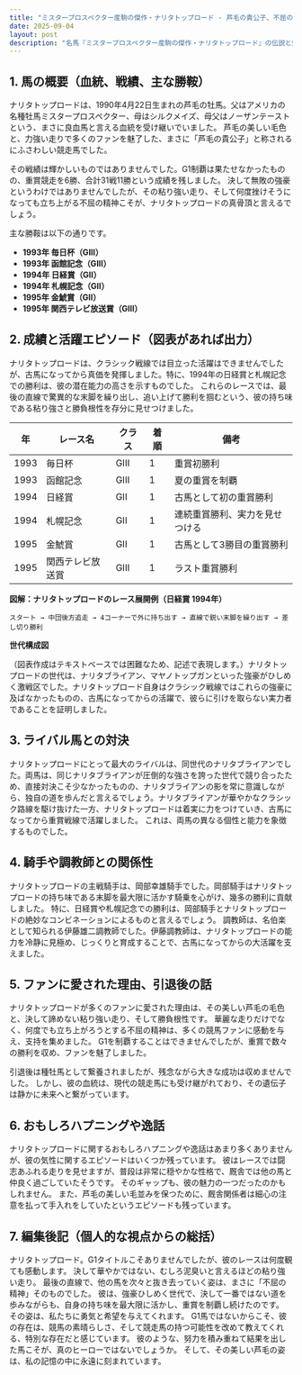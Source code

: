```yaml
---
title: "ミスタープロスペクター産駒の傑作・ナリタトップロード - 芦毛の貴公子、不屈の精神と華麗なる走り"
date: 2025-09-04
layout: post
description: "名馬『ミスタープロスペクター産駒の傑作・ナリタトップロード』の伝説と魅力を深堀り"
---
```


## 1. 馬の概要（血統、戦績、主な勝鞍）

ナリタトップロードは、1990年4月22日生まれの芦毛の牡馬。父はアメリカの名種牡馬ミスタープロスペクター、母はシルクメイズ、母父はノーザンテーストという、まさに良血馬と言える血統を受け継いでいました。  芦毛の美しい毛色と、力強い走りで多くのファンを魅了した、まさに「芦毛の貴公子」と称されるにふさわしい競走馬でした。

その戦績は輝かしいものではありませんでした。G1制覇は果たせなかったものの、重賞競走を6勝、合計31戦11勝という成績を残しました。  決して無敗の強豪というわけではありませんでしたが、その粘り強い走り、そして何度挫けそうになっても立ち上がる不屈の精神こそが、ナリタトップロードの真骨頂と言えるでしょう。

主な勝鞍は以下の通りです。

* **1993年 毎日杯（GIII）**
* **1993年 函館記念（GIII）**
* **1994年 日経賞（GII）**
* **1994年 札幌記念（GII）**
* **1995年 金鯱賞（GII）**
* **1995年 関西テレビ放送賞（GIII）**


## 2. 成績と活躍エピソード（図表があれば出力）

ナリタトップロードは、クラシック戦線では目立った活躍はできませんでしたが、古馬になってから真価を発揮しました。特に、1994年の日経賞と札幌記念での勝利は、彼の潜在能力の高さを示すものでした。  これらのレースでは、最後の直線で驚異的な末脚を繰り出し、追い上げて勝利を掴むという、彼の持ち味である粘り強さと勝負根性を存分に見せつけました。

| 年 | レース名          | クラス | 着順 | 備考                                   |
|---|-------------------|-------|------|----------------------------------------|
| 1993 | 毎日杯            | GIII  | 1    | 重賞初勝利                             |
| 1993 | 函館記念          | GIII  | 1    | 夏の重賞を制覇                         |
| 1994 | 日経賞            | GII   | 1    | 古馬として初の重賞勝利                 |
| 1994 | 札幌記念          | GII   | 1    | 連続重賞勝利、実力を見せつける          |
| 1995 | 金鯱賞            | GII   | 1    | 古馬として3勝目の重賞勝利             |
| 1995 | 関西テレビ放送賞 | GIII  | 1    | ラスト重賞勝利                         |


**図解：ナリタトップロードのレース展開例（日経賞 1994年）**

```
スタート → 中団後方追走 → 4コーナーで外に持ち出す → 直線で鋭い末脚を繰り出す → 差し切り勝利
```


**世代構成図**

（図表作成はテキストベースでは困難なため、記述で表現します。）ナリタトップロードの世代は、ナリタブライアン、マヤノトップガンといった強豪がひしめく激戦区でした。ナリタトップロード自身はクラシック戦線ではこれらの強豪に及ばなかったものの、古馬になってからの活躍で、彼らに引けを取らない実力者であることを証明しました。


## 3. ライバル馬との対決

ナリタトップロードにとって最大のライバルは、同世代のナリタブライアンでした。両馬は、同じナリタブライアンが圧倒的な強さを誇った世代で競り合ったため、直接対決こそ少なかったものの、ナリタブライアンの影を常に意識しながら、独自の道を歩んだと言えるでしょう。ナリタブライアンが華やかなクラシック路線を駆け抜けた一方、ナリタトップロードは着実に力をつけていき、古馬になってから重賞戦線で活躍しました。  これは、両馬の異なる個性と能力を象徴するものでした。


## 4. 騎手や調教師との関係性

ナリタトップロードの主戦騎手は、岡部幸雄騎手でした。岡部騎手はナリタトップロードの持ち味である末脚を最大限に活かす騎乗を心がけ、幾多の勝利に貢献しました。  特に、日経賞や札幌記念での勝利は、岡部騎手とナリタトップロードの絶妙なコンビネーションによるものと言えるでしょう。  調教師は、名伯楽として知られる伊藤雄二調教師でした。伊藤調教師は、ナリタトップロードの能力を冷静に見極め、じっくりと育成することで、古馬になってからの大活躍を支えました。


## 5. ファンに愛された理由、引退後の話

ナリタトップロードが多くのファンに愛された理由は、その美しい芦毛の毛色と、決して諦めない粘り強い走り、そして勝負根性です。  華麗な走りだけでなく、何度でも立ち上がろうとする不屈の精神は、多くの競馬ファンに感動を与え、支持を集めました。 G1を制覇することはできませんでしたが、重賞で数々の勝利を収め、ファンを魅了しました。

引退後は種牡馬として繋養されましたが、残念ながら大きな成功は収めませんでした。  しかし、彼の血統は、現代の競走馬にも受け継がれており、その遺伝子は静かに未来へと繋がっています。


## 6. おもしろハプニングや逸話

ナリタトップロードに関するおもしろハプニングや逸話はあまり多くありませんが、彼の気性に関するエピソードはいくつか残っています。  彼はレースでは闘志あふれる走りを見せますが、普段は非常に穏やかな性格で、厩舎では他の馬と仲良く過ごしていたそうです。  そのギャップも、彼の魅力の一つだったのかもしれません。  また、芦毛の美しい毛並みを保つために、厩舎関係者は細心の注意を払って手入れをしていたというエピソードも残っています。


## 7. 編集後記（個人的な視点からの総括）

ナリタトップロード。G1タイトルこそありませんでしたが、彼のレースは何度観ても感動します。  決して華やかではない、むしろ泥臭いと言えるほどの粘り強い走り。  最後の直線で、他の馬を次々と抜き去っていく姿は、まさに「不屈の精神」そのものでした。  彼は、強豪ひしめく世代で、決して一番ではない道を歩みながらも、自身の持ち味を最大限に活かし、重賞を制覇し続けたのです。  その姿は、私たちに勇気と希望を与えてくれます。  G1馬ではないからこそ、彼の存在は、競馬の素晴らしさ、そして競走馬の持つ可能性を改めて教えてくれる、特別な存在だと感じています。  彼のような、努力を積み重ねて結果を出した馬こそが、真のヒーローではないでしょうか。  そして、その美しい芦毛の姿は、私の記憶の中に永遠に刻まれています。
